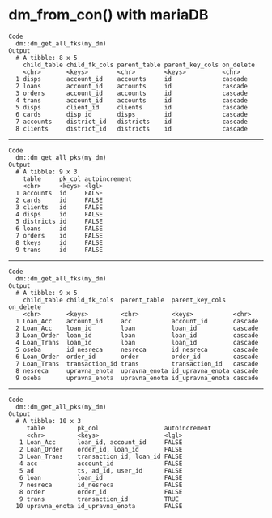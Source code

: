 # dm_from_con() with mariaDB

    Code
      dm::dm_get_all_fks(my_dm)
    Output
      # A tibble: 8 x 5
        child_table child_fk_cols parent_table parent_key_cols on_delete
        <chr>       <keys>        <chr>        <keys>          <chr>    
      1 disps       account_id    accounts     id              cascade  
      2 loans       account_id    accounts     id              cascade  
      3 orders      account_id    accounts     id              cascade  
      4 trans       account_id    accounts     id              cascade  
      5 disps       client_id     clients      id              cascade  
      6 cards       disp_id       disps        id              cascade  
      7 accounts    district_id   districts    id              cascade  
      8 clients     district_id   districts    id              cascade  

---

    Code
      dm::dm_get_all_pks(my_dm)
    Output
      # A tibble: 9 x 3
        table     pk_col autoincrement
        <chr>     <keys> <lgl>        
      1 accounts  id     FALSE        
      2 cards     id     FALSE        
      3 clients   id     FALSE        
      4 disps     id     FALSE        
      5 districts id     FALSE        
      6 loans     id     FALSE        
      7 orders    id     FALSE        
      8 tkeys     id     FALSE        
      9 trans     id     FALSE        

---

    Code
      dm::dm_get_all_fks(my_dm)
    Output
      # A tibble: 9 x 5
        child_table child_fk_cols  parent_table  parent_key_cols  on_delete
        <chr>       <keys>         <chr>         <keys>           <chr>    
      1 Loan_Acc    account_id     acc           account_id       cascade  
      2 Loan_Acc    loan_id        loan          loan_id          cascade  
      3 Loan_Order  loan_id        loan          loan_id          cascade  
      4 Loan_Trans  loan_id        loan          loan_id          cascade  
      5 oseba       id_nesreca     nesreca       id_nesreca       cascade  
      6 Loan_Order  order_id       order         order_id         cascade  
      7 Loan_Trans  transaction_id trans         transaction_id   cascade  
      8 nesreca     upravna_enota  upravna_enota id_upravna_enota cascade  
      9 oseba       upravna_enota  upravna_enota id_upravna_enota cascade  

---

    Code
      dm::dm_get_all_pks(my_dm)
    Output
      # A tibble: 10 x 3
         table         pk_col                  autoincrement
         <chr>         <keys>                  <lgl>        
       1 Loan_Acc      loan_id, account_id     FALSE        
       2 Loan_Order    order_id, loan_id       FALSE        
       3 Loan_Trans    transaction_id, loan_id FALSE        
       4 acc           account_id              FALSE        
       5 ad            ts, ad_id, user_id      FALSE        
       6 loan          loan_id                 FALSE        
       7 nesreca       id_nesreca              FALSE        
       8 order         order_id                FALSE        
       9 trans         transaction_id          TRUE         
      10 upravna_enota id_upravna_enota        FALSE        

